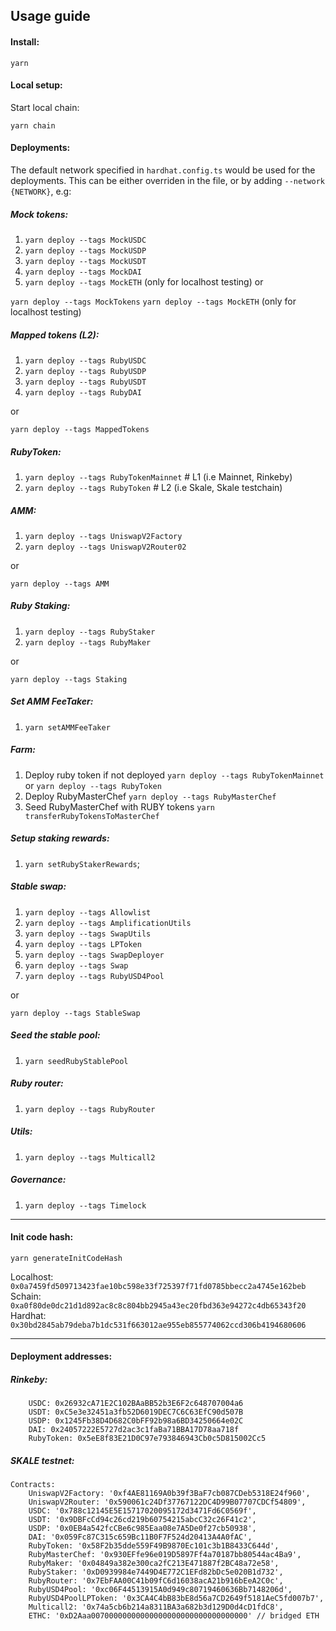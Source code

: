 ## Usage guide

#### Install:

`yarn`

#### Local setup:

Start local chain:

`yarn chain`

#### Deployments:

The default network specified in `hardhat.config.ts` would be used for the deployments. This can be either overriden in the file, or by adding `--network {NETWORK}`, e.g:

##### Mock tokens:

1. `yarn deploy --tags MockUSDC`
2. `yarn deploy --tags MockUSDP`
3. `yarn deploy --tags MockUSDT`
4. `yarn deploy --tags MockDAI`
5. `yarn deploy --tags MockETH` (only for localhost testing)
   or

`yarn deploy --tags MockTokens`
`yarn deploy --tags MockETH` (only for localhost testing)

##### Mapped tokens (L2):

1. `yarn deploy --tags RubyUSDC`
2. `yarn deploy --tags RubyUSDP`
3. `yarn deploy --tags RubyUSDT`
4. `yarn deploy --tags RubyDAI`

or

`yarn deploy --tags MappedTokens`

##### RubyToken:

1. `yarn deploy --tags RubyTokenMainnet` # L1 (i.e Mainnet, Rinkeby)
2. `yarn deploy --tags RubyToken` # L2 (i.e Skale, Skale testchain)

##### AMM:

1. `yarn deploy --tags UniswapV2Factory`
2. `yarn deploy --tags UniswapV2Router02`

or

`yarn deploy --tags AMM`

##### Ruby Staking:

1. `yarn deploy --tags RubyStaker`
2. `yarn deploy --tags RubyMaker`

or

`yarn deploy --tags Staking`

##### Set AMM FeeTaker:

1. `yarn setAMMFeeTaker`

##### Farm:

1. Deploy ruby token if not deployed `yarn deploy --tags RubyTokenMainnet` or `yarn deploy --tags RubyToken`
2. Deploy RubyMasterChef `yarn deploy --tags RubyMasterChef`
3. Seed RubyMasterChef with RUBY tokens `yarn transferRubyTokensToMasterChef`

##### Setup staking rewards:

1. `yarn setRubyStakerRewards`;

##### Stable swap:

1. `yarn deploy --tags Allowlist`
2. `yarn deploy --tags AmplificationUtils`
3. `yarn deploy --tags SwapUtils`
4. `yarn deploy --tags LPToken`
5. `yarn deploy --tags SwapDeployer`
6. `yarn deploy --tags Swap`
7. `yarn deploy --tags RubyUSD4Pool`

or

`yarn deploy --tags StableSwap`

##### Seed the stable pool:

1. `yarn seedRubyStablePool`

##### Ruby router:

1. `yarn deploy --tags RubyRouter`

##### Utils:

1. `yarn deploy --tags Multicall2`

##### Governance:

1. `yarn deploy --tags Timelock`

---

#### Init code hash:

`yarn generateInitCodeHash`

Localhost: `0x0a7459fd509713423fae10bc598e33f725397f71fd0785bbecc2a4745e162beb`
Schain: `0xa0f80de0dc21d1d892ac8c8c804bb2945a43ec20fbd363e94272c4db65343f20`
Hardhat: `0x30bd2845ab79deba7b1dc531f663012ae955eb855774062ccd306b4194680606`

---

#### Deployment addresses:

##### Rinkeby:

```
    USDC: 0x26932cA71E2C102BAaBB52b3E6F2c648707004a6
    USDT: 0xC5e3e32451a3fb52D6019DEC7C6C63EfC90d507B
    USDP: 0x1245Fb38D4D682C0bFF92b98a6BD34250664e02C
    DAI: 0x24057222E5727d2ac3c1faBa71BBA17D78aa718f
    RubyToken: 0x5eE8f83E21D0C97e793846943Cb0c5D815002Cc5
```

##### SKALE testnet:

```
Contracts:
    UniswapV2Factory: '0xf4AE81169A0b39f3BaF7cb087CDeb5318E24f960',
    UniswapV2Router: '0x590061c24Df37767122DC4D99B07707CDCf54809',
    USDC: '0x788c12145E5E15717020095172d3471Fd6C0569f',
    USDT: '0x9DBFcCd94c26cd219b60754215abcC32c26F41c2',
    USDP: '0x0EB4a542fcCBe6c985Eaa08e7A5De0f27cb50938',
    DAI: '0x059Fc87C315c659Bc11B0F7F524d20413A4A0fAC',
    RubyToken: '0x58F2b35dde559F49B9870Ec101c3b1B8433C644d',
    RubyMasterChef: '0x930EFfe96e019D5897Ff4a70187bb80544ac4Ba9',
    RubyMaker: '0x04849a382e300ca2fC213E471887f2BC48a72e58',
    RubyStaker: '0xD0939984e7449D4E772C1EFd82bDc5e020B1d732',
    RubyRouter: '0x7EbFAA00C41b09fC6d16038acA21b916bEeA2C0c',
    RubyUSD4Pool: '0xc06F44513915A0d949c80719460636Bb7148206d',
    RubyUSD4PoolLPToken: '0x3CA4C4bB83bE8d56a7CD2649f5181AeC5fd007b7',
    Multicall2: '0x74a5cb6b214a8311BA3a682b3d129D0d4cD1fdC8',
    ETHC: '0xD2Aaa00700000000000000000000000000000000' // bridged ETH
```

